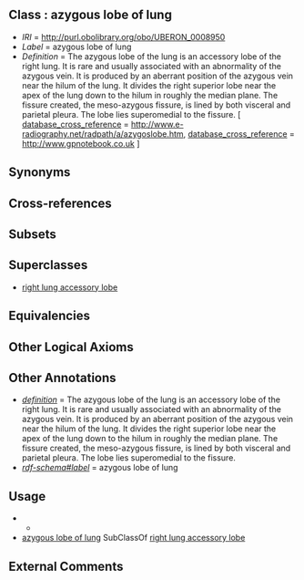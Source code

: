 
## Class : azygous lobe of lung

 * *IRI* = http://purl.obolibrary.org/obo/UBERON_0008950
 * *Label* = azygous lobe of lung
 * *Definition* = The azygous lobe of the lung is an accessory lobe of the right lung. It is rare and usually associated with an abnormality of the azygous vein. It is produced by an aberrant position of the azygous vein near the hilum of the lung. It divides the right superior lobe near the apex of the lung down to the hilum in roughly the median plane. The fissure created, the meso-azygous fissure, is lined by both visceral and parietal pleura. The lobe lies superomedial to the fissure. [ [database_cross_reference](../../ef/oboInOwl#hasDbXref.md) = http://www.e-radiography.net/radpath/a/azygoslobe.htm, [database_cross_reference](../../ef/oboInOwl#hasDbXref.md) = http://www.gpnotebook.co.uk ]

## Synonyms


## Cross-references


## Subsets


## Superclasses

 * [right lung accessory lobe](../../UBERON/90/UBERON_0004890.md)

## Equivalencies


## Other Logical Axioms


## Other Annotations

 * *[definition](../../IAO/15/IAO_0000115.md)* = The azygous lobe of the lung is an accessory lobe of the right lung. It is rare and usually associated with an abnormality of the azygous vein. It is produced by an aberrant position of the azygous vein near the hilum of the lung. It divides the right superior lobe near the apex of the lung down to the hilum in roughly the median plane. The fissure created, the meso-azygous fissure, is lined by both visceral and parietal pleura. The lobe lies superomedial to the fissure.
 * *[rdf-schema#label](../../el/rdf-schema#label.md)* = azygous lobe of lung

## Usage

 * -
 * [azygous lobe of lung](../../UBERON/50/UBERON_0008950.md) SubClassOf [right lung accessory lobe](../../UBERON/90/UBERON_0004890.md)

## External Comments

